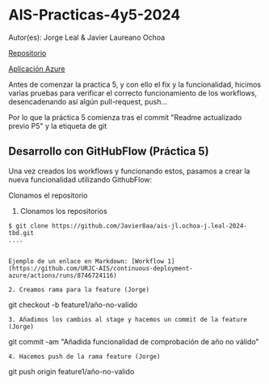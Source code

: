 # AIS-Practicas-4y5-2024

Autor(es): Jorge Leal & Javier Laureano Ochoa

[Repositorio](https://github.com/Javier8aa/ais-jl.ochoa-j.leal-2024-tbd)

[Aplicación Azure](http://nitflex-jljlo.westeurope.azurecontainer.io:8080/)

Antes de comenzar la practica 5, y con ello el fix y la funcionalidad, hicimos varias pruebas para verificar el correcto funcionamiento de los workflows, desencadenando así algún pull-request, push...

Por lo que la práctica 5 comienza tras el commit "Readme actualizado previo P5" y la etiqueta de git

## Desarrollo con GitHubFlow (Práctica 5)

Una vez creados los workflows y funcionando estos, pasamos a crear la nueva funcionalidad utilizando GithubFlow:

Clonamos el repositorio

1. Clonamos los repositorios
```
$ git clone https://github.com/Javier8aa/ais-jl.ochoa-j.leal-2024-tbd.git
....


Ejemplo de un enlace en Markdown: [Workflow 1](https://github.com/URJC-AIS/continuous-deployment-azure/actions/runs/8746724116)

2. Creamos rama para la feature (Jorge)
```
git checkout -b  feature1/año-no-valido
```
3. Añadimos los cambios al stage y hacemos un commit de la feature (Jorge)
```
git commit -am "Añadida funcionalidad de comprobación de año no válido"
```
4. Hacemos push de la rama feature (Jorge)
```
git push origin feature1/año-no-valido
```